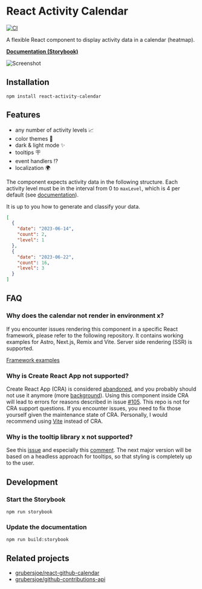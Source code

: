# React Activity Calendar

[![CI](https://github.com/grubersjoe/react-activity-calendar/actions/workflows/test.yml/badge.svg)](https://github.com/grubersjoe/react-activity-calendar/actions/workflows/test.yml)

A flexible React component to display activity data in a calendar (heatmap).

**[Documentation (Storybook)](https://grubersjoe.github.io/react-activity-calendar)**

![Screenshot](screenshot.png)

## Installation

```shell
npm install react-activity-calendar
```

## Features

- any number of activity levels 📈
- color themes 🌈
- dark & light mode ✨
- tooltips 🪧
- event handlers ⁉️
- localization 🌍

The component expects activity data in the following structure. Each activity level must be in the
interval from 0 to `maxLevel`, which is 4 per default (see
[documentation](https://grubersjoe.github.io/react-activity-calendar/?path=/story/react-activity-calendar--activity-levels)).

It is up to you how to generate and classify your data.

```json
[
  {
    "date": "2023-06-14",
    "count": 2,
    "level": 1
  },
  {
    "date": "2023-06-22",
    "count": 16,
    "level": 3
  }
]
```

## FAQ

### Why does the calendar not render in environment x?

If you encounter issues rendering this component in a specific React framework, please refer to the
following repository. It contains working examples for Astro, Next.js, Remix and Vite. Server side
rendering (SSR) is supported.

[Framework examples](https://github.com/grubersjoe/react-activity-calendar-tests)

### Why is Create React App not supported?

Create React App (CRA) is considered
[abandoned](https://github.com/facebook/create-react-app/discussions/11086), and you probably should
not use it anymore (more
[background](https://github.com/facebook/create-react-app/issues/11180#issuecomment-874748552)).
Using this component inside CRA will lead to errors for reasons described in issue
[#105](https://github.com/grubersjoe/react-activity-calendar/issues/105). This repo is not for CRA
support questions. If you encounter issues, you need to fix those yourself given the maintenance
state of CRA. Personally, I would recommend using [Vite](https://vitejs.dev/) instead of CRA.

### Why is the tooltip library x not supported?

See this [issue](https://github.com/grubersjoe/react-activity-calendar/issues/32) and especially
this
[comment](https://github.com/grubersjoe/react-activity-calendar/issues/32#issuecomment-1735208729).
The next major version will be based on a headless approach for tooltips, so that styling is
completely up to the user.

## Development

### Start the Storybook

```shell
npm run storybook
```

### Update the documentation

```shell
npm run build:storybook
```

## Related projects

- [grubersjoe/react-github-calendar](https://github.com/grubersjoe/react-github-calendar)
- [grubersjoe/github-contributions-api](https://github.com/grubersjoe/github-contributions-api)
